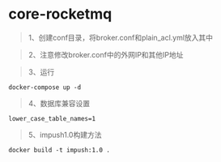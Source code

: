 # core-rocketmq

> 1、创建conf目录，将broker.conf和plain_acl.yml放入其中

> 2、注意修改broker.conf中的外网IP和其他IP地址

> 3、运行
```
docker-compose up -d
```
> 4、数据库兼容设置
```
lower_case_table_names=1
```
> 5、impush1.0构建方法
```
docker build -t impush:1.0 .
```